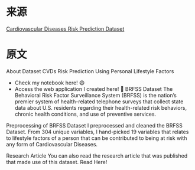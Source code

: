 # 来源
[Cardiovascular Diseases Risk Prediction Dataset](https://www.kaggle.com/datasets/alphiree/cardiovascular-diseases-risk-prediction-dataset)

# 原文

About Dataset
CVDs Risk Prediction Using Personal Lifestyle Factors
- Check my notebook here! 😄
- Access the web application I created here! 🔗
BRFSS Dataset
The Behavioral Risk Factor Surveillance System (BRFSS) is the nation’s premier system of health-related telephone surveys that collect state data about U.S. residents regarding their health-related risk behaviors, chronic health conditions, and use of preventive services.

Preprocessing of BRFSS Dataset
I preprocessed and cleaned the BRFSS Dataset. From 304 unique variables, I hand-picked 19 variables that relates to lifestyle factors of a person that can be contributed to being at risk with any form of Cardiovascular Diseases.

Research Article
You can also read the research article that was published that made use of this dataset.
Read Here!